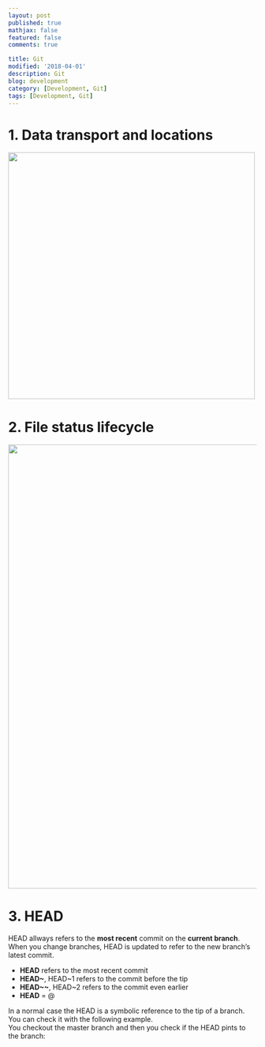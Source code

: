 ```yaml
---
layout: post
published: true
mathjax: false
featured: false
comments: true

title: Git
modified: '2018-04-01'
description: Git
blog: development
category: [Development, Git]
tags: [Development, Git]
---
```

# 1. Data transport and locations

<img src="{{site.url}}{{site.image_folder}}/development/git-datatransport.png" width="500" />

# 2. File status lifecycle

<img src="{{site.url}}{{site.image_folder}}/development/git-filestatuslifecycle.png" width="900" />

# 3. HEAD

HEAD allways refers to the **most recent** commit on the **current branch**.  
When you change branches, HEAD is updated to refer to the new branch’s latest commit.

* **HEAD** refers to the most recent commit
* **HEAD~**, HEAD~1	refers to the commit before the tip
* **HEAD~~**, HEAD~2	refers to the commit even earlier
* **HEAD** = @

In a normal case the HEAD is a symbolic reference to the tip of a branch.  
You can check it with the following example.  
You checkout the master branch and then you check if the HEAD pints to the branch:


